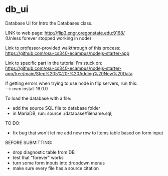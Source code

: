 # db_ui

Database UI for Intro the Databases class. 

LINK to web page: http://flip3.engr.oregonstate.edu:9168/ <br>
(Unless forever stopped working in node)

Link to professor-provided walkthrough of this process: <br>
https://github.com/osu-cs340-ecampus/nodejs-starter-app 

Link to specific part in the tutorial I'm stuck on: <br>
https://github.com/osu-cs340-ecampus/nodejs-starter-app/tree/main/Step%205%20-%20Adding%20New%20Data 

If getting errors when trying to use node in flip servers, run this: <br>
 --> nvm install 16.0.0 

To load the database with a file: <br>
 - add the source SQL file to database folder <br>
 - in MariaDB, run: source ./database/filename.sql;


TO DO:
- fix bug that won't let me add new row to Items table based on form input

BEFORE SUBMITTING:
- drop diagnostic table from DB
- test that "forever" works 
- turn some form inputs into dropdown menus
- make sure every file has a source citation

